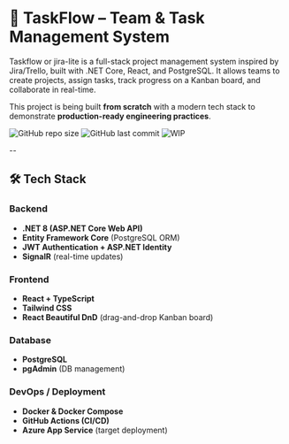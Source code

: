 # 🚀 TaskFlow – Team & Task Management System
Taskflow or jira-lite is a full-stack project management system inspired by Jira/Trello, built with .NET Core, React, and PostgreSQL. It allows teams to create projects, assign tasks, track progress on a Kanban board, and collaborate in real-time. 

This project is being built **from scratch** with a modern tech stack to demonstrate **production-ready engineering practices**.

![GitHub repo size](https://img.shields.io/github/repo-size/punz321/jira-lite?color=blue)
![GitHub last commit](https://img.shields.io/github/last-commit/punz321/jira-lite?color=green)
![WIP](https://img.shields.io/badge/status-WIP-orange)

--
## 🛠️ Tech Stack

### Backend
- **.NET 8 (ASP.NET Core Web API)**
- **Entity Framework Core** (PostgreSQL ORM)
- **JWT Authentication + ASP.NET Identity**
- **SignalR** (real-time updates)

### Frontend
- **React + TypeScript**
- **Tailwind CSS**
- **React Beautiful DnD** (drag-and-drop Kanban board)

### Database
- **PostgreSQL**  
- **pgAdmin** (DB management)

### DevOps / Deployment
- **Docker & Docker Compose**
- **GitHub Actions (CI/CD)**
- **Azure App Service** (target deployment)


